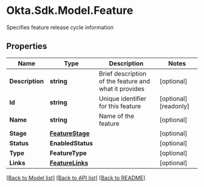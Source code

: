 # Okta.Sdk.Model.Feature
Specifies feature release cycle information

## Properties

Name | Type | Description | Notes
------------ | ------------- | ------------- | -------------
**Description** | **string** | Brief description of the feature and what it provides | [optional] 
**Id** | **string** | Unique identifier for this feature | [optional] [readonly] 
**Name** | **string** | Name of the feature | [optional] 
**Stage** | [**FeatureStage**](FeatureStage.md) |  | [optional] 
**Status** | **EnabledStatus** |  | [optional] 
**Type** | **FeatureType** |  | [optional] 
**Links** | [**FeatureLinks**](FeatureLinks.md) |  | [optional] 

[[Back to Model list]](../README.md#documentation-for-models) [[Back to API list]](../README.md#documentation-for-api-endpoints) [[Back to README]](../README.md)

